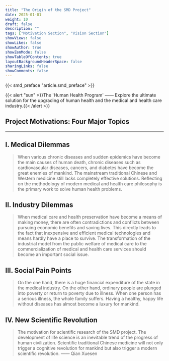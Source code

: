 ```yaml
---
title: "The Origin of the SMD Project"
date: 2025-01-01
weight: 10
draft: false
description: ""
tags: ["Motivation Section", "Vision Section"]
showViews: false
showLikes: false
showAuthor: true
showZenMode: false
showTableOfContents: true
layoutBackgroundHeaderSpace: false
sharingLinks: false
showComments: false
---
```



{{< smd_preface "article.smd_preface" >}}

{{< alert "sun" >}}The 'Human Health Program' —— Explore the ultimate solution for the upgrading of human health and the medical and health care industry.{{< /alert >}}

<h2>Project Motivations: Four Major Topics</h2> 

---

## I. Medical Dilemmas

> When various chronic diseases and sudden epidemics have become the main causes of human death, chronic diseases such as cardiovascular diseases, cancers, and diabetes have become the great enemies of mankind. The mainstream traditional Chinese and Western medicine still lacks completely effective solutions. Reflecting on the methodology of modern medical and health care philosophy is the primary work to solve human health problems.

## II. Industry Dilemmas
> When medical care and health preservation have become a means of making money, there are often contradictions and conflicts between pursuing economic benefits and saving lives. This directly leads to the fact that inexpensive and efficient medical technologies and means hardly have a place to survive. The transformation of the industrial model from the public welfare of medical care to the commercialization of medical and health care services should become an important social issue.

## III. Social Pain Points
> On the one hand, there is a huge financial expenditure of the state in the medical industry. On the other hand, ordinary people are plunged into poverty or return to poverty due to illness. When one person has a serious illness, the whole family suffers. Having a healthy, happy life without diseases has almost become a luxury for mankind.

## IV. New Scientific Revolution
> The motivation for scientific research of the SMD project. The development of life science is an inevitable trend of the progress of human civilization. Scientific traditional Chinese medicine will not only trigger a cognitive revolution for mankind but also trigger a modern scientific revolution. —— Qian Xuesen
